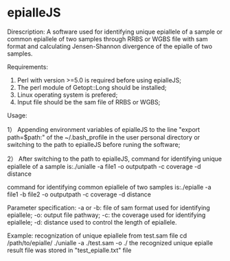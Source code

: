 # epialleJS
Direscription:
A software used for identifying unique epiallele of a sample or common epiallele of two samples through RRBS or WGBS file with sam format and calculating Jensen-Shannon divergence of the epialle of two samples. 

Requirements:
1) Perl with version >=5.0 is required before using epialleJS;
2) The perl module of Getopt::Long should be installed;
3) Linux operating system is prefered;
4) Input file should be the sam file of RRBS or WGBS;

Usage:

1） Appending environment variables of epialleJS to the line "export path=$path:" of the ~/.bash_profile in the user personal directory or switching to the path to epialleJS before runing the software;

2） After switching to the path to epialleJS, command for identifying unique epiallele of a sample is:./unialle -a file1 -o outputpath -c coverage -d distance

command for identifying common epiallele of two samples is:./epialle -a file1 -b file2 -o outputpath -c coverage -d distance

Parameter specification:
-a or -b: file of sam format used for identifying epiallele;
-o: output file pathway;
-c: the coverage used for identifying epiallele;
-d: distance used to control the length of epiallele.

Example:
recognization of unique epiallele from test.sam file
cd /path/to/epialle/
./unialle -a ./test.sam -o ./
the recognized unique epialle result file was stored in "test_epialle.txt" file
